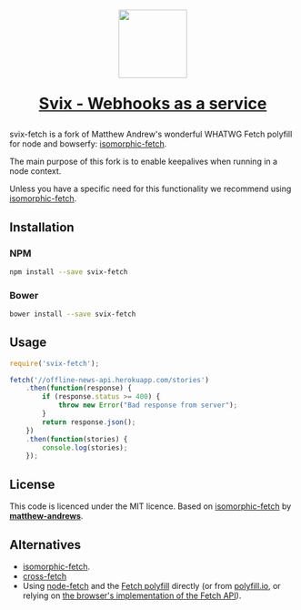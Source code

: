 <h1 align="center">
  <a href="https://www.svix.com">
    <img width="120" src="https://avatars.githubusercontent.com/u/80175132?s=200&v=4" />
    <p align="center">Svix - Webhooks as a service</p>
  </a>
</h1>

svix-fetch is a fork of Matthew Andrew's wonderful WHATWG Fetch polyfill for node and bowserfy: [isomorphic-fetch](https://github.com/matthew-andrews/isomorphic-fetch).

The main purpose of this fork is to enable keepalives when running in a node context.

Unless you have a specific need for this functionality we recommend using [isomorphic-fetch](https://github.com/matthew-andrews/isomorphic-fetch).

## Installation

### NPM

```sh
npm install --save svix-fetch
```

### Bower

```sh
bower install --save svix-fetch
```

## Usage

```js
require('svix-fetch');

fetch('//offline-news-api.herokuapp.com/stories')
	.then(function(response) {
		if (response.status >= 400) {
			throw new Error("Bad response from server");
		}
		return response.json();
	})
	.then(function(stories) {
		console.log(stories);
	});
```

## License

This code is licenced under the MIT licence.  Based on [isomorphic-fetch](https://github.com/matthew-andrews/isomorphic-fetch) by **[matthew-andrews](https://github.com/matthew-andrews)**.

## Alternatives

- [isomorphic-fetch](https://github.com/matthew-andrews/isomorphic-fetch).
- [cross-fetch](https://github.com/lquixada/cross-fetch#why-not-isomorphic-fetch)
- Using [node-fetch](https://github.com/node-fetch/node-fetch) and the [Fetch polyfill](https://github.com/github/fetch) directly (or from [polyfill.io](https://polyfill.io), or relying on [the browser's implementation of the Fetch API](https://caniuse.com/fetch)).
